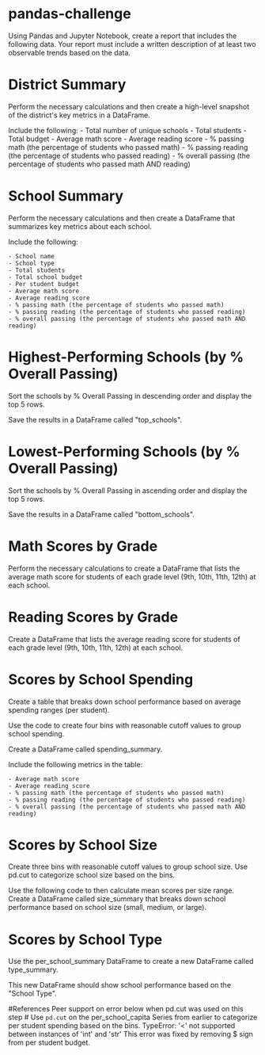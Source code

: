 # pandas-challenge
Using Pandas and Jupyter Notebook, create a report that includes the following data. Your report must include a written description of at least two observable trends based on the data.
# District Summary
Perform the necessary calculations and then create a high-level snapshot of the district's key metrics in a DataFrame.

Include the following:
    - Total number of unique schools
    - Total students
    - Total budget
    - Average math score
    - Average reading score
    - % passing math (the percentage of students who passed math)
    - % passing reading (the percentage of students who passed reading)
    - % overall passing (the percentage of students who passed math AND reading)

# School Summary
Perform the necessary calculations and then create a DataFrame that summarizes key metrics about each school.

Include the following:

    - School name
    - School type
    - Total students
    - Total school budget
    - Per student budget
    - Average math score
    - Average reading score
    - % passing math (the percentage of students who passed math)
    - % passing reading (the percentage of students who passed reading)
    - % overall passing (the percentage of students who passed math AND reading)

# Highest-Performing Schools (by % Overall Passing)
Sort the schools by % Overall Passing in descending order and display the top 5 rows.

Save the results in a DataFrame called "top_schools".

# Lowest-Performing Schools (by % Overall Passing)
Sort the schools by % Overall Passing in ascending order and display the top 5 rows.

Save the results in a DataFrame called "bottom_schools".

# Math Scores by Grade
Perform the necessary calculations to create a DataFrame that lists the average math score for students of each grade level (9th, 10th, 11th, 12th) at each school.

# Reading Scores by Grade
Create a DataFrame that lists the average reading score for students of each grade level (9th, 10th, 11th, 12th) at each school.

# Scores by School Spending
Create a table that breaks down school performance based on average spending ranges (per student).

Use the code to create four bins with reasonable cutoff values to group school spending.

Create a DataFrame called spending_summary.

Include the following metrics in the table:

    - Average math score
    - Average reading score
    - % passing math (the percentage of students who passed math)
    - % passing reading (the percentage of students who passed reading)
    - % overall passing (the percentage of students who passed math AND reading)

# Scores by School Size
Create three bins with reasonable cutoff values to group school size.
Use pd.cut to categorize school size based on the bins.

Use the following code to then calculate mean scores per size range.
Create a DataFrame called size_summary that breaks down school performance based on school size (small, medium, or large).

# Scores by School Type
Use the per_school_summary DataFrame to create a new DataFrame called type_summary.

This new DataFrame should show school performance based on the "School Type".

#References
Peer support on error below when pd.cut was used on this step # Use `pd.cut` on the per_school_capita Series from earlier to categorize per student spending based on the bins.
TypeError: '<' not supported between instances of 'int' and 'str'
This error was fixed by removing $ sign from per student budget.